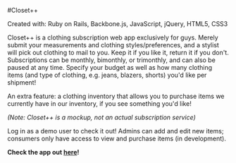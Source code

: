 #Closet++

Created with: Ruby on Rails, Backbone.js, JavaScript, jQuery, HTML5, CSS3

Closet++ is a clothing subscription web app exclusively for guys. Merely submit your measurements and clothing styles/preferences, and a stylist will pick out clothing to mail to you. Keep it if you like it, return it if you don't. Subscriptions can be monthly, bimonthly, or trimonthly, and can also be paused at any time. Specify your budget as well as how many clothing items (and type of clothing, e.g. jeans, blazers, shorts) you'd like per shipment!

An extra feature: a clothing inventory that allows you to purchase items we currently have in our inventory, if you see something you'd like!

*(Note: Closet++ is a mockup, not an actual subscription service)*

Log in as a demo user to check it out! Admins can add and edit new items; consumers only have access to view and purchase items (in development).

**Check the app out <a href="http://cpp.gracedo.com" target="new">here</a>!**
